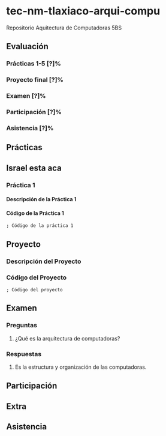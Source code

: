 ﻿# tec-nm-tlaxiaco-arqui-compu

Repositorio Aquitectura de Computadoras 5BS

## Evaluación

### Prácticas 1-5 [?]%

### Proyecto final [?]%

### Examen [?]%

### Participación [?]%

### Asistencia [?]%

## Prácticas

## Israel esta aca 
### Práctica 1

#### Descripción de la Práctica 1

#### Código de la Práctica 1

```assembly
; Código de la práctica 1
```

## Proyecto

### Descripción del Proyecto

### Código del Proyecto

```assembly
; Código del proyecto
```

## Examen

### Preguntas

1. ¿Qué es la arquitectura de computadoras?

### Respuestas

1. Es la estructura y organización de las computadoras.

## Participación

## Extra

## Asistencia
